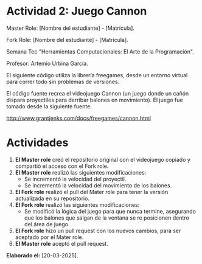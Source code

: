 # Actividad 2: Juego Cannon

Master Role: [Nombre del estudiante] - [Matrícula].

Fork Role: [Nombre del estudiante] - [Matrícula].

Semana Tec "Herramientas Computacionales: El Arte de la Programación".

Profesor: Artemio Urbina García.

El siguiente código utiliza la librería freegames, desde un entorno virtual para correr todo sin problemas de versiones.

El código fuente recrea el videojuego Cannon (un juego donde un cañón dispara proyectiles para derribar balones en movimiento). El juego fue tomado desde la siguiente fuente:

http://www.grantjenks.com/docs/freegames/cannon.html

# Actividades

1. **El Master role** creó el repositorio original con el videojuego copiado y compartió el acceso con el Fork role.
2. **El Master role** realizó las siguientes modificaciones:
   - Se incrementó la velocidad del proyectil.
   - Se incrementó la velocidad del movimiento de los balones.
3. **El Fork role** realizó el pull del Mater role para tener la versión actualizada en su repositorio.
4. **El Fork role** realizó las siguientes modificaciones:
   - Se modificó la lógica del juego para que nunca termine, asegurando que los balones que salgan de la ventana se re posicionen dentro del área de juego.
5. **El Fork role** hizo un pull request con los nuevos cambios, para ser aceptado por el Mater role.
6. **El Master role** aceptó el pull request.

**Elaborado el:** [20-03-2025].
